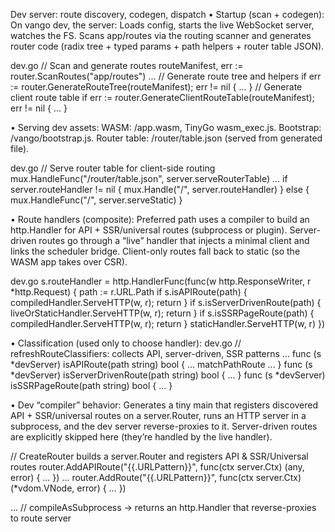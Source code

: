 Dev server: route discovery, codegen, dispatch
•️ Startup (scan + codegen): On vango dev, the server:
Loads config, starts the live WebSocket server, watches the FS.
Scans app/routes via the routing scanner and generates router code (radix tree + typed params + path helpers + router table JSON).

dev.go
  // Scan and generate routes
  routeManifest, err := router.ScanRoutes("app/routes")
  ...
  // Generate route tree and helpers
  if err := router.GenerateRouteTree(routeManifest); err != nil { ... }
  // Generate client route table
  if err := router.GenerateClientRouteTable(routeManifest); err != nil { ... }

•️ Serving dev assets:
WASM: /app.wasm, TinyGo wasm_exec.js.
Bootstrap: /vango/bootstrap.js.
Router table: /router/table.json (served from generated file).

dev.go
  // Serve router table for client-side routing
  mux.HandleFunc("/router/table.json", server.serveRouterTable)
  ...
  if server.routeHandler != nil {
      mux.Handle("/", server.routeHandler)
  } else {
      mux.HandleFunc("/", server.serveStatic)
  }

  •️ Route handlers (composite):
Preferred path uses a compiler to build an http.Handler for API + SSR/universal routes (subprocess or plugin).
Server-driven routes go through a “live” handler that injects a minimal client and links the scheduler bridge.
Client-only routes fall back to static (so the WASM app takes over CSR).

dev.go
  s.routeHandler = http.HandlerFunc(func(w http.ResponseWriter, r *http.Request) {
      path := r.URL.Path
      if s.isAPIRoute(path) {
          compiledHandler.ServeHTTP(w, r); return
      }
      if s.isServerDrivenRoute(path) {
          liveOrStaticHandler.ServeHTTP(w, r); return
      }
      if s.isSSRPageRoute(path) {
          compiledHandler.ServeHTTP(w, r); return
      }
      staticHandler.ServeHTTP(w, r)
  })

  •️ Classification (used only to choose handler):
  dev.go
    // refreshRouteClassifiers: collects API, server-driven, SSR patterns
  ...
  func (s *devServer) isAPIRoute(path string) bool { ... matchPathRoute ... }
  func (s *devServer) isServerDrivenRoute(path string) bool { ... }
  func (s *devServer) isSSRPageRoute(path string) bool { ... }

  •️ Dev “compiler” behavior:
Generates a tiny main that registers discovered API + SSR/universal routes on a server.Router, runs an HTTP server in a subprocess, and the dev server reverse-proxies to it. Server-driven routes are explicitly skipped here (they’re handled by the live handler).

  // CreateRouter builds a server.Router and registers API & SSR/Universal routes
  router.AddAPIRoute("{{.URLPattern}}", func(ctx server.Ctx) (any, error) { ... })
  ...
  router.AddRoute("{{.URLPattern}}", func(ctx server.Ctx) (*vdom.VNode, error) { ... })

  ...
    // compileAsSubprocess → returns an http.Handler that reverse-proxies to route server